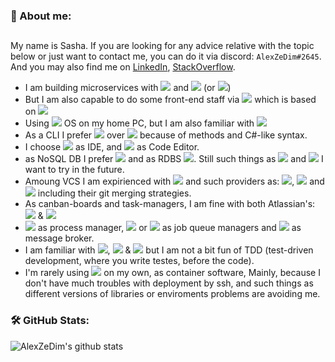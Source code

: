 <!--
**AlexZeDim/alexzedim** is a ✨ _special_ ✨ repository because its `README.md` (this file) appears on your GitHub profile.

Here are some ideas to get you started:

- 🔭 I’m currently working on ...
- 🌱 I’m currently learning ...
- 👯 I’m looking to collaborate on ...
- 🤔 I’m looking for help with ...
- 💬 Ask me about ...
- 📫 How to reach me: ...
- 😄 Pronouns: ...
- ⚡ Fun fact: ...
-->

### 🥳 About me:
##

My name is Sasha. If you are looking for any advice relative with the topic below or just want to contact me, you can do it via discord: `AlexZeDim#2645`. And you  may also find me on [LinkedIn](https://www.linkedin.com/in/alexzedim/), [StackOverflow](https://stackoverflow.com/users/7475615/alexzedim).

 - I am building microservices with ![](https://img.shields.io/badge/code-Node.js-informational?style=flat&logo=node.js&logoColor=white&color=2bbc8a) and ![](https://img.shields.io/badge/code-JavaScript-informational?style=flat&logo=javascript&logoColor=white&color=2bbc8a) (or ![](https://img.shields.io/badge/code-TypeScript-informational?style=flat&logo=typescript&logoColor=white&color=2bbc8a))
 - But I am also capable to do some front-end staff via ![](https://img.shields.io/badge/front-Next.js-informational?style=flat&logo=next.js&logoColor=white&color=2bbc8a) which is based on ![](https://img.shields.io/badge/front-React-informational?style=flat&logo=react&logoColor=white&color=2bbc8a) 
 - Using ![](https://img.shields.io/badge/OS-Windows%2010-informational?style=flat&logo=windows&logoColor=white&color=2bbc8a) OS on my home PC, but I am also familiar with ![](https://img.shields.io/badge/OS-Ubuntu-informational?style=flat&logo=ubuntu&logoColor=white&color=2bbc8a)
 - As a CLI I prefer ![](https://img.shields.io/badge/shell-Powershell-informational?style=flat&logo=powershell&logoColor=white&color=2bbc8a) over ![](https://img.shields.io/badge/shell-bash-informational?style=flat&logo=gnu-bash&logoColor=white&color=2bbc8a) because of methods and C#-like syntax.
 - I choose ![](https://img.shields.io/badge/IDE-WebStorm-informational?style=flat&logo=webstorm&logoColor=white&color=2bbc8a) as IDE, and ![](https://img.shields.io/badge/editor-VSC-informational?style=flat&logo=visual-studio-code&logoColor=white&color=2bbc8a) as Code Editor.
 - as NoSQL DB I prefer ![](https://img.shields.io/badge/DB-MongoDB-informational?style=flat&logo=mongodb&logoColor=white&color=2bbc8a) and as RDBS ![](https://img.shields.io/badge/DB-Postgres-informational?style=flat&logo=postgresql&logoColor=white&color=2bbc8a). Still such things as ![](https://img.shields.io/badge/DB-Neo4j-informational?style=flat&logo=neo4j&logoColor=white&color=2bbc8a) and ![](https://img.shields.io/badge/DB-Cassandra-informational?style=flat&logo=apache-cassandra&logoColor=white&color=2bbc8a) I want to try in the future.
 - Amoung VCS I am expirienced with ![](https://img.shields.io/badge/VCS-git-informational?style=flat&logo=git&logoColor=white&color=2bbc8a) and such providers as: ![](https://img.shields.io/badge/VCS-github-informational?style=flat&logo=github&logoColor=white&color=2bbc8a), ![](https://img.shields.io/badge/VCS-gitlab-informational?style=flat&logo=gitlab&logoColor=white&color=2bbc8a) and ![](https://img.shields.io/badge/VCS-bitbucket-informational?style=flat&logo=bitbucket&logoColor=white&color=2bbc8a) including their git merging strategies.
  - As canban-boards and task-managers, I am fine with both Atlassian's: ![](https://img.shields.io/badge/Tools-Jira-informational?style=flat&logo=jira&logoColor=white&color=2bbc8a) & ![](https://img.shields.io/badge/Tools-Trello-informational?style=flat&logo=trello&logoColor=white&color=2bbc8a)
  - ![](https://img.shields.io/badge/PM-PM2-informational?style=flat&logo=pm2&logoColor=white&color=2bbc8a) as process manager, ![](https://img.shields.io/badge/JQM-Bull-informational?style=flat&logo=bullmq&logoColor=white&color=2bbc8a) or ![](https://img.shields.io/badge/JQM-Agenda-informational?style=flat&logo=agendajs&logoColor=white&color=2bbc8a) as job queue managers and ![](https://img.shields.io/badge/MB-RabbitMQ-informational?style=flat&logo=rabbitmq&logoColor=white&color=2bbc8a) as message broker.
  - I am familiar with ![](https://img.shields.io/badge/Tests-Jest-informational?style=flat&logo=jest&logoColor=white&color=2bbc8a), ![](https://img.shields.io/badge/Tests-Mocha-informational?style=flat&logo=mocha&logoColor=white&color=2bbc8a) & ![](https://img.shields.io/badge/Tests-Jasmine-informational?style=flat&logo=jasmine&logoColor=white&color=2bbc8a) but I am not a bit fun of TDD (test-driven development, where you write testes, before the code).
  - I'm rarely using ![](https://img.shields.io/badge/Containder-Docker-informational?style=flat&logo=docker&logoColor=white&color=2bbc8a) on my own, as container software, Mainly, because I don't have much troubles with deployment by ssh, and such things as different versions of libraries or enviroments problems are avoiding me.

### 🛠️ GitHub Stats:

![AlexZeDim's github stats](https://github-readme-stats.vercel.app/api?username=alexzedim&count_private=true)
